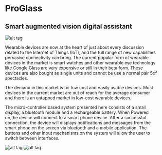 # ProGlass
Smart augmented vision digital assistant
----------------------------------------

![alt tag](http://i.imgur.com/vpVRhsQ.jpg)

Wearable devices are now at the heart of just about every discussion related to the Internet of Things (IoT), and the full range of new capabilities pervasive connectivity can bring. The current popular form of wearable devices in the market is smart watches and other wearable eye technology like Google Glass are very expensive or still in their beta form. These devices are also bought as single units and cannot be use a normal pair 5of spectacles.  

The demand in this market is for low cost and easily usable devices. Most devices in the current market are out of reach for the average consumer and there is an untapped market in low-cost wearable devices.

The micro-controller based system presented here consists of a small display, a bluetooth module and a rechargeable battery. When Powered on,the device will connect to a smart phone device. After a successful connection, the device will displays notifications and messages from the smart phone on the screen via bluetooth and a mobile application. The buttons and other input mechanisms on the system will allow the user to switch between interfaces. 

![alt tag](http://i.imgur.com/XevMFkX.jpg)
![alt tag](http://i.imgur.com/UQGxenE.jpg)

